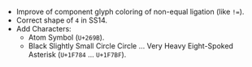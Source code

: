  * Improve of component glyph coloring of non-equal ligation (like `!=`).
 * Correct shape of `4` in SS14.
 * Add Characters:
   - Atom Symbol (`U+269B`).
   - Black Slightly Small Circle Circle ... Very Heavy Eight-Spoked Asterisk (`U+1F784` ... `U+1F7BF`).